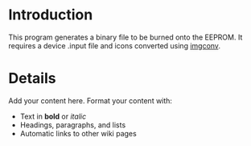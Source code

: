 # Introduction #

This program generates a binary file to be burned onto the EEPROM. It requires a device .input file and icons converted using [imgconv](imgconv.md).


# Details #

Add your content here.  Format your content with:
  * Text in **bold** or _italic_
  * Headings, paragraphs, and lists
  * Automatic links to other wiki pages